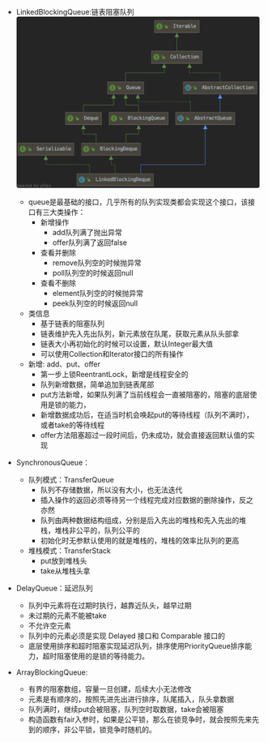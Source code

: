 - LinkedBlockingQueue:链表阻塞队列
    ![](/assets/iShot2020-09-15下午04.53.45.png)
    - queue是最基础的接口，几乎所有的队列实现类都会实现这个接口，该接口有三大类操作：
        - 新增操作
            - add队列满了抛出异常
            - offer队列满了返回false
        - 查看并删除
            - remove队列空的时候抛异常
            - poll队列空的时候返回null
        - 查看不删除
            - element队列空的时候抛异常
            - peek队列空的时候返回null
    - 类信息
        - 基于链表的阻塞队列
        - 链表维护先入先出队列，新元素放在队尾，获取元素从队头部拿
        - 链表大小再初始化的时候可以设置，默认Integer最大值
        - 可以使用Collection和Iterator接口的所有操作
    - 新增: add、put、offer
        - 第一步上锁ReentrantLock，新增是线程安全的
        - 队列新增数据，简单追加到链表尾部
        - put方法新增，如果队列满了当前线程会一直被阻塞的，阻塞的底层使用是锁的能力，
        - 新增数据成功后，在适当时机会唤起put的等待线程（队列不满时），或者take的等待线程
        - offer方法阻塞超过一段时间后，仍未成功，就会直接返回默认值的实现
        

- SynchronousQueue： 
    - 队列模式：TransferQueue
        - 队列不存储数据，所以没有大小，也无法迭代
        - 插入操作的返回必须等待另一个线程完成对应数据的删除操作，反之亦然
        - 队列由两种数据结构组成，分别是后入先出的堆栈和先入先出的堆栈，堆栈非公平的，队列公平的
        - 初始化时无参默认使用的就是堆栈的，堆栈的效率比队列的更高
    - 堆栈模式：TransferStack
        - put放到堆栈头
        - take从堆栈头拿
        
- DelayQueue：延迟队列
    - 队列中元素将在过期时执行，越靠近队头，越早过期
    - 未过期的元素不能被take
    - 不允许空元素
    - 队列中的元素必须是实现 Delayed 接口和 Comparable 接口的    
    - 底层使用排序和超时阻塞实现延迟队列，排序使用PriorityQueue排序能力，超时阻塞使用的是锁的等待能力。


- ArrayBlockingQueue:
    - 有界的阻塞数组，容量一旦创建，后续大小无法修改
    - 元素是有顺序的，按照先进先出进行排序，队尾插入，队头拿数据
    - 队列满时，继续put会被阻塞，队列空时取数据，take会被阻塞
    - 构造函数有fair入参时，如果是公平锁，那么在锁竞争时，就会按照先来先到的顺序，非公平锁，锁竞争时随机的。

